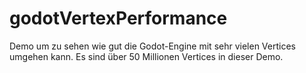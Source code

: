 # godotVertexPerformance
Demo um zu sehen wie gut die Godot-Engine mit sehr vielen Vertices umgehen kann. Es sind über 50 Millionen Vertices in dieser Demo.
